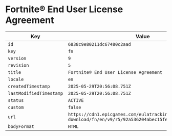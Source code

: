 # Fortnite® End User License Agreement

| Key | Value |
| --- | ----- |
| `id` | `6838c9e80211dc67480c2aad` |
| `key` | `fn` |
| `version` | `9` |
| `revision` | `5` |
| `title` | `Fortnite® End User License Agreement` |
| `locale` | `en` |
| `createdTimestamp` | `2025-05-29T20:56:08.751Z` |
| `lastModifiedTimestamp` | `2025-05-29T20:56:08.751Z` |
| `status` | `ACTIVE` |
| `custom` | `false` |
| `url` | `https://cdn1.epicgames.com/eulatracking-download/fn/en/v9/r5/92a536204abec15fe9270cfe8987315f.pdf` |
| `bodyFormat` | `HTML` |
